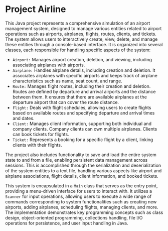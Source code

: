# Project Airline
This Java project represents a comprehensive simulation of an airport management system, designed to manage various entities related to airport operations such as airports, airplanes, flights, routes, clients, and tickets. The system allows users to interactively create, view, delete, and manage these entities through a console-based interface. It is organized into several classes, each responsible for handling specific aspects of the system:
* `Airport:` Manages airport creation, deletion, and viewing, including associating airplanes with airports.
* `Airplane:` Handles airplane details, including creation and deletion. It associates airplanes with specific airports and keeps track of airplane characteristics such as name, seat count, and range.
* `Route:` Manages flight routes, including their creation and deletion. Routes are defined by departure and arrival airports and the distance between them. It ensures that there are available airplanes at the departure airport that can cover the route distance.
* `Flight:` Deals with flight schedules, allowing users to create flights based on available routes and specifying departure and arrival times and dates.
* `Client:` Manages client information, supporting both individual and company clients. Company clients can own multiple airplanes. Clients can book tickets for flights.
* `Ticket:` Represents a booking for a specific flight by a client, linking clients with their flights.

The project also includes functionality to save and load the entire system state to and from a file, enabling persistent data management across sessions. This is accomplished through the serialization and deserialization of the system entities to a text file, handling various aspects like airport and airplane associations, flight details, client information, and booked tickets.

This system is encapsulated in a `Main` class that serves as the entry point, providing a menu-driven interface for users to interact with. It utilizes a `Scanner` for input operations, allowing users to execute a wide range of commands corresponding to system functionalities such as creating new airports, adding airplanes, scheduling flights, managing clients, and more. The implementation demonstrates key programming concepts such as class design, object-oriented programming, collections handling, file I/O operations for persistence, and user input handling in Java.
